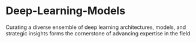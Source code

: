 # Deep-Learning-Models
Curating a diverse ensemble of deep learning architectures, models, and strategic insights forms the cornerstone of advancing expertise in the field
